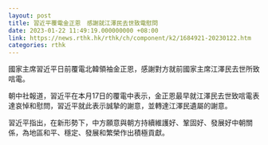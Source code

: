 ```yaml
---
layout: post
title: 習近平覆電金正恩　感謝就江澤民去世致電慰問
date: 2023-01-22 11:49:19.000000000 +08:00
link: https://news.rthk.hk/rthk/ch/component/k2/1684921-20230122.htm
categories: rthk
---
```


國家主席習近平日前覆電北韓領袖金正恩，感謝對方就前國家主席江澤民去世所致唁電。

朝中社報道，習近平在本月17日的覆電中表示，金正恩最早就江澤民去世致唁電表達哀悼和慰問，習近平就此表示誠摯的謝意，並轉達江澤民遺屬的謝意。

習近平指出，在新形勢下，中方願意與朝方持續維護好、鞏固好、發展好中朝關係，為地區和平、穩定、發展和繁榮作出積極貢獻。
